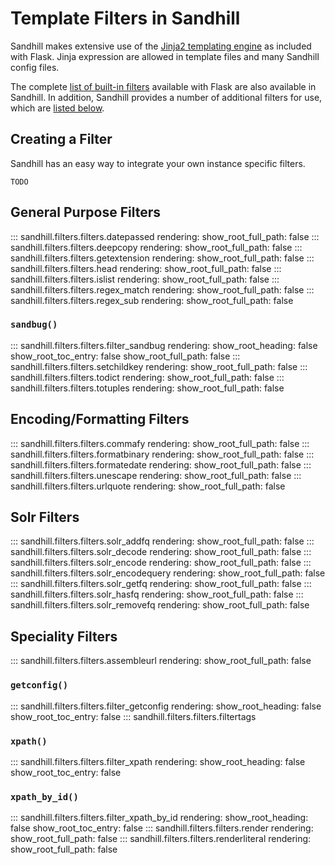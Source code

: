 # Template Filters in Sandhill
Sandhill makes extensive use of the [Jinja2 templating engine](https://jinja.palletsprojects.com/en/3.0.x/templates/)
as included with Flask. Jinja expression are allowed in template files and many Sandhill config files.

The complete [list of built-in filters](#https://jinja.palletsprojects.com/en/3.0.x/templates/#builtin-filters) 
available with Flask are also available in Sandhill. In addition, Sandhill provides a number of additional filters
for use, which are [listed below](#general-purpose-filters).

## Creating a Filter
Sandhill has an easy way to integrate your own instance specific filters.
```
TODO
```

## General Purpose Filters
::: sandhill.filters.filters.datepassed
    rendering:
      show_root_full_path: false
::: sandhill.filters.filters.deepcopy
    rendering:
      show_root_full_path: false
::: sandhill.filters.filters.getextension
    rendering:
      show_root_full_path: false
::: sandhill.filters.filters.head
    rendering:
      show_root_full_path: false
::: sandhill.filters.filters.islist
    rendering:
      show_root_full_path: false
::: sandhill.filters.filters.regex_match
    rendering:
      show_root_full_path: false
::: sandhill.filters.filters.regex_sub
    rendering:
      show_root_full_path: false
### `sandbug()`
::: sandhill.filters.filters.filter_sandbug
    rendering:
      show_root_heading: false
      show_root_toc_entry: false
      show_root_full_path: false
::: sandhill.filters.filters.setchildkey
    rendering:
      show_root_full_path: false
::: sandhill.filters.filters.todict
    rendering:
      show_root_full_path: false
::: sandhill.filters.filters.totuples
    rendering:
      show_root_full_path: false

## Encoding/Formatting Filters
::: sandhill.filters.filters.commafy
    rendering:
      show_root_full_path: false
::: sandhill.filters.filters.formatbinary
    rendering:
      show_root_full_path: false
::: sandhill.filters.filters.formatedate
    rendering:
      show_root_full_path: false
::: sandhill.filters.filters.unescape
    rendering:
      show_root_full_path: false
::: sandhill.filters.filters.urlquote
    rendering:
      show_root_full_path: false

## Solr Filters
::: sandhill.filters.filters.solr_addfq
    rendering:
      show_root_full_path: false
::: sandhill.filters.filters.solr_decode
    rendering:
      show_root_full_path: false
::: sandhill.filters.filters.solr_encode
    rendering:
      show_root_full_path: false
::: sandhill.filters.filters.solr_encodequery
    rendering:
      show_root_full_path: false
::: sandhill.filters.filters.solr_getfq
    rendering:
      show_root_full_path: false
::: sandhill.filters.filters.solr_hasfq
    rendering:
      show_root_full_path: false
::: sandhill.filters.filters.solr_removefq
    rendering:
      show_root_full_path: false

## Speciality Filters
::: sandhill.filters.filters.assembleurl
    rendering:
      show_root_full_path: false
### `getconfig()`
::: sandhill.filters.filters.filter_getconfig
    rendering:
      show_root_heading: false
      show_root_toc_entry: false
::: sandhill.filters.filters.filtertags
### `xpath()`
::: sandhill.filters.filters.filter_xpath
    rendering:
      show_root_heading: false
      show_root_toc_entry: false
### `xpath_by_id()`
::: sandhill.filters.filters.filter_xpath_by_id
    rendering:
      show_root_heading: false
      show_root_toc_entry: false
::: sandhill.filters.filters.render
    rendering:
      show_root_full_path: false
::: sandhill.filters.filters.renderliteral
    rendering:
      show_root_full_path: false

